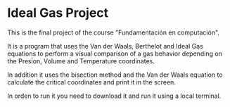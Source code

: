 # Ideal Gas Project

This is the final project of the course "Fundamentación en computación".

It is a program that uses the Van der Waals, Berthelot and Ideal Gas equations to perform a visual comparison of a gas behavior depending on the Presion, Volume and Temperature coordinates.

In addition it uses the bisection method and the Van der Waals equation to calculate the critical coordinates and print it in the screen.

In orden to run it you need to download it and run it using a local terminal.
